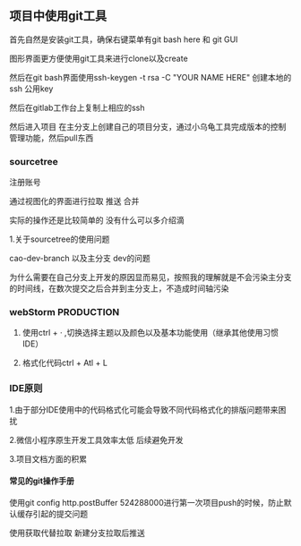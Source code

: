 ## 项目中使用git工具

首先自然是安装git工具，确保右键菜单有git bash here 和 git GUI

图形界面更方便使用git工具来进行clone以及create

然后在git bash界面使用ssh-keygen -t rsa -C "YOUR NAME HERE" 创建本地的ssh 公用key

然后在gitlab工作台上复制上相应的ssh

然后进入项目 在主分支上创建自己的项目分支，通过小乌龟工具完成版本的控制管理功能，然后pull东西

### sourcetree

注册账号

通过视图化的界面进行拉取 推送 合并 

实际的操作还是比较简单的 没有什么可以多介绍滴

1.关于sourcetree的使用问题

cao-dev-branch  以及主分支 dev的问题

为什么需要在自己分支上开发的原因显而易见，按照我的理解就是不会污染主分支的时间线，在数次提交之后合并到主分支上，不造成时间轴污染


### webStorm PRODUCTION

1. 使用ctrl + ·  ,切换选择主题以及颜色以及基本功能使用（继承其他使用习惯IDE）

2. 格式化代码ctrl + Atl + L 



### IDE原则

1.由于部分IDE使用中的代码格式化可能会导致不同代码格式化的排版问题带来困扰

2.微信小程序原生开发工具效率太低 后续避免开发

3.项目文档方面的积累  

#### 常见的git操作手册

使用git config http.postBuffer 524288000进行第一次项目push的时候，防止默认缓存引起的提交问题

使用获取代替拉取  新建分支拉取后推送

